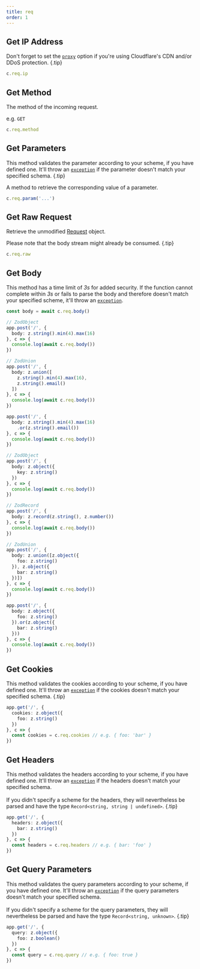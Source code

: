 ```yaml
---
title: req
order: 1
---
```


## Get IP Address

Don't forget to set the [`proxy`]() option if you're using Cloudflare's CDN and/or DDoS protection. {.tip}

```ts
c.req.ip
```

## Get Method

The method of the incoming request.

e.g. `GET`

```ts
c.req.method
```

## Get Parameters

This method validates the parameter according to your scheme, if you have defined one. It'll throw an [`exception`](/docs/context/exception/) if the parameter doesn't match your specified schema. {.tip}

A method to retrieve the corresponding value of a parameter.

```ts
c.req.param('...')
```

## Get Raw Request

Retrieve the unmodified [Request](https://developer.mozilla.org/en-US/docs/Web/API/Request) object.

Please note that the body stream might already be consumed. {.tip}

```ts
c.req.raw
```

## Get Body

<!-- ## `transform`

This enables the conversion of a FormData request body into a JSON object _(if
the request body has the MIME type `multipart/form-data`)_.

```ts
import cheetah from 'https://deno.land/x/cheetah/mod.ts'
import { z } from 'https://deno.land/x/zod/mod.ts'

const app = new cheetah()

app.get('/', {
  body: z.object({
    foo: z.string()
  })
}, async c => {
  console.log(await c.req.body({ transform: true })) // e.g. { foo: 'bar' }
})
``` -->

This method has a time limit of _3s_ for added security. If
the function cannot complete within _3s_ or fails to parse the body and therefore doesn't match your specified scheme, it'll throw an [`exception`](/docs/context/exception/).

```ts
const body = await c.req.body()
```

<lume-code>

```ts { title="Text" }
// ZodObject
app.post('/', {
  body: z.string().min(4).max(16)
}, c => {
  console.log(await c.req.body())
})

// ZodUnion
app.post('/', {
  body: z.union([
    z.string().min(4).max(16),
    z.string().email()
  ])
}, c => {
  console.log(await c.req.body())
})

app.post('/', {
  body: z.string().min(4).max(16)
    .or(z.string().email())
}, c => {
  console.log(await c.req.body())
})
```

```ts { title="JSON" }
// ZodObject
app.post('/', {
  body: z.object({
    key: z.string()
  })
}, c => {
  console.log(await c.req.body())
})

// ZodRecord
app.post('/', {
  body: z.record(z.string(), z.number())
}, c => {
  console.log(await c.req.body())
})

// ZodUnion
app.post('/', {
  body: z.union([z.object({
    foo: z.string()
  }), z.object({
    bar: z.string()
  })])
}, c => {
  console.log(await c.req.body())
})

app.post('/', {
  body: z.object({
    foo: z.string()
  }).or(z.object({
    bar: z.string()
  }))
}, c => {
  console.log(await c.req.body())
})
```

</lume-code>

## Get Cookies

This method validates the cookies according to your scheme, if you have defined one. It'll throw an [`exception`](/docs/context/exception/) if the cookies doesn't match your specified schema. {.tip}

```ts
app.get('/', {
  cookies: z.object({
    foo: z.string()
  })
}, c => {
  const cookies = c.req.cookies // e.g. { foo: 'bar' }
})
```

## Get Headers

This method validates the headers according to your scheme, if you have defined one. It'll throw an [`exception`](/docs/context/exception/) if the headers doesn't match your specified schema.<br><br> If you didn't specify a scheme for the headers, they will nevertheless be parsed and have the type `Record<string, string | undefined>`. {.tip}

```ts
app.get('/', {
  headers: z.object({
    bar: z.string()
  })
}, c => {
  const headers = c.req.headers // e.g. { bar: 'foo' }
})
```

## Get Query Parameters

This method validates the query parameters according to your scheme, if you have defined one. It'll throw an [`exception`](/docs/context/exception/) if the query parameters doesn't match your specified schema.<br><br> If you didn't specify a scheme for the query parameters, they will nevertheless be parsed and have the type `Record<string, unknown>`. {.tip}

```ts
app.get('/', {
  query: z.object({
    foo: z.boolean()
  })
}, c => {
  const query = c.req.query // e.g. { foo: true }
})
```
